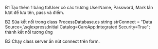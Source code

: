 B1 Tạo thêm 1 bảng tblUser có các trường UserName, Password, Mark lần lượt để lưu tên, pass và điểm.

B2 Sửa kết nối trong class ProcessDatabase.cs
string strConnect = "Data Source=.\\sqlexpress;Initial Catalog=CaroApp;Integrated Security=True"; thành kết nối tương ứng

B3 Chạy class server ấn nút connect trên form.
